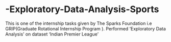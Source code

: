 # -Exploratory-Data-Analysis-Sports
This is one of the  internship tasks given by The Sparks Foundation i.e GRIP(Graduate Rotational Internship Program ).  Performed ‘Exploratory Data Analysis’ on dataset ‘Indian Premier League’
